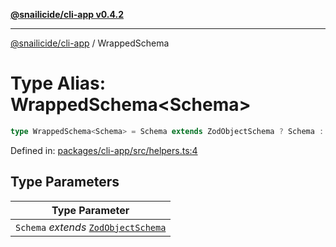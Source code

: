 [**@snailicide/cli-app v0.4.2**](../README.md)

---

[@snailicide/cli-app](../README.md) / WrappedSchema

# Type Alias: WrappedSchema\<Schema>

```ts
type WrappedSchema<Schema> = Schema extends ZodObjectSchema ? Schema : never
```

Defined in:
[packages/cli-app/src/helpers.ts:4](https://github.com/gbtunney/snailicide-monorepo/blob/master/packages/cli-app/src/helpers.ts#L4)

## Type Parameters

| Type Parameter                                             |
| ---------------------------------------------------------- |
| `Schema` _extends_ [`ZodObjectSchema`](ZodObjectSchema.md) |
